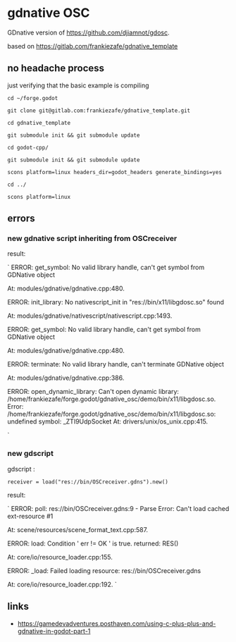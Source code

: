 # gdnative OSC

GDnative version of https://github.com/djiamnot/gdosc.

based on https://gitlab.com/frankiezafe/gdnative_template

## no headache process

just verifying that the basic example is compiling

`cd ~/forge.godot`

`git clone git@gitlab.com:frankiezafe/gdnative_template.git`

`cd gdnative_template`

`git submodule init && git submodule update`

`cd godot-cpp/`

`git submodule init && git submodule update`

`scons platform=linux headers_dir=godot_headers generate_bindings=yes`

`cd ../`

`scons platform=linux`


## errors

### new gdnative script inheriting from OSCreceiver

result:

`
ERROR: get_symbol: No valid library handle, can't get symbol from GDNative object

   At: modules/gdnative/gdnative.cpp:480.

ERROR: init_library: No nativescript_init in "res://bin/x11/libgdosc.so" found

   At: modules/gdnative/nativescript/nativescript.cpp:1493.

ERROR: get_symbol: No valid library handle, can't get symbol from GDNative object

   At: modules/gdnative/gdnative.cpp:480.

ERROR: terminate: No valid library handle, can't terminate GDNative object

   At: modules/gdnative/gdnative.cpp:386.

ERROR: open_dynamic_library: Can't open dynamic library: /home/frankiezafe/forge.godot/gdnative_osc/demo/bin/x11/libgdosc.so. Error: /home/frankiezafe/forge.godot/gdnative_osc/demo/bin/x11/libgdosc.so: undefined symbol: _ZTI9UdpSocket
   At: drivers/unix/os_unix.cpp:415.

`

### new gdscript

gdscript :

`receiver = load("res://bin/OSCreceiver.gdns").new()`

result:

`
ERROR: poll: res://bin/OSCreceiver.gdns:9 - Parse Error: Can't load cached ext-resource #1

   At: scene/resources/scene_format_text.cpp:587.

ERROR: load: Condition ' err != OK ' is true. returned: RES()

   At: core/io/resource_loader.cpp:155.

ERROR: _load: Failed loading resource: res://bin/OSCreceiver.gdns

   At: core/io/resource_loader.cpp:192.
 `


## links

* https://gamedevadventures.posthaven.com/using-c-plus-plus-and-gdnative-in-godot-part-1
